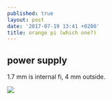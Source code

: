 ```yaml
---
published: true
layout: post
date: '2017-07-19 13:41 +0200'
title: orange pi (which one?)
---
```

## power supply

1.7 mm is internal fi, 4 mm outside.

![](https://ae01.alicdn.com/kf/HTB1jAEIJFXXXXbhaXXXq6xXFXXX6/USB-2-0-A-Male-font-b-Plug-b-font-4-0x1-7mm-font-b-DC.jpg)